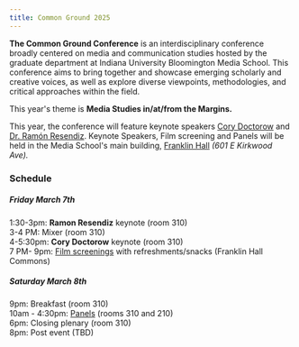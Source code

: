 ```yaml
---
title: Common Ground 2025
---
```

**The Common Ground Conference** is an interdisciplinary conference broadly centered on media and communication studies hosted by the graduate department at Indiana University Bloomington Media School. This conference aims to bring together and showcase emerging scholarly and creative voices, as well as explore diverse viewpoints, methodologies, and critical approaches within the field.

This year's theme is **Media Studies in/at/from the Margins.**

This year, the conference will feature keynote speakers
[Cory Doctorow](https://pluralistic.net/) and [Dr. Ramón Resendiz](https://www.imdb.com/name/nm7475396/bio/). Keynote Speakers, Film screening and Panels will be held in the Media School's main building, [Franklin Hall](https://mediaschool.indiana.edu/about/facilities/franklin-hall/index.html) *(601 E Kirkwood Ave).*



### Schedule ###

##### Friday March 7th #####


1:30-3pm: **Ramon Resendiz** keynote (room 310) \
3-4 PM: Mixer (room 310) \
4-5:30pm: **Cory Doctorow** keynote (room 310) \
7 PM- 9pm: [Film screenings](https://iucommonground.github.io/friday/) with refreshments/snacks (Franklin Hall Commons)




##### Saturday March 8th #####

9pm: Breakfast (room 310) \
10am - 4:30pm: [Panels](https://iucommonground.github.io/saturday) (rooms 310 and 210) \
6pm: Closing plenary (room 310) \
8pm: Post event (TBD)

